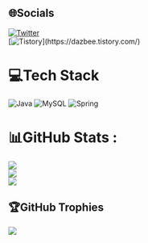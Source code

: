 
## 🌐Socials
[![Twitter](https://img.shields.io/badge/Twitter-%231DA1F2.svg?logo=Twitter&logoColor=white)](https://twitter.com/zabees2)  
[![Tistory](https://img.shields.io/badge/Tistory-3874D8?style=for-the-badge")](https://dazbee.tistory.com/)

# 💻Tech Stack
![Java](https://img.shields.io/badge/java-%23ED8B00.svg?style=plastic&logo=java&logoColor=white) ![MySQL](https://img.shields.io/badge/mysql-%2300f.svg?style=plastic&logo=mysql&logoColor=white) ![Spring](https://img.shields.io/badge/spring-%236DB33F.svg?style=plastic&logo=spring&logoColor=white)
# 📊GitHub Stats :
![](https://github-readme-stats.vercel.app/api?username=Zabee52&theme=default&hide_border=false&include_all_commits=false&count_private=false)<br/>
![](https://github-readme-streak-stats.herokuapp.com/?user=Zabee52&theme=default&hide_border=false)<br/>
![](https://github-readme-stats.vercel.app/api/top-langs/?username=Zabee52&theme=default&hide_border=false&include_all_commits=false&count_private=false&layout=compact)

## 🏆GitHub Trophies
![](https://github-profile-trophy.vercel.app/?username=Zabee52&theme=flat&no-frame=false&no-bg=false&margin-w=4)

